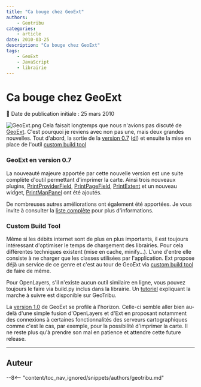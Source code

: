 ```yaml
---
title: "Ca bouge chez GeoExt"
authors:
    - Geotribu
categories:
    - article
date: 2010-03-25
description: "Ca bouge chez GeoExt"
tags:
    - GeoExt
    - JavaScript
    - librairie
---
```


# Ca bouge chez GeoExt

:calendar: Date de publication initiale : 25 mars 2010

![GeoExt.png](http://geotribu.net//sites/default/files/Tuto/img/Blog/GeoExt.png) Cela faisait longtemps que nous n'avions pas discuté de [GeoExt](http://www.geoext.org/lib/index.html). C'est pourquoi je reviens avec non pas une, mais deux grandes nouvelles. Tout d'abord, la sortie de la [version 0.7](http://trac.geoext.org/wiki/Release/0.7/Notes) ([dl](http://www.geoext.org/downloads.html)) et ensuite la mise en place de l'outil [custom build tool](http://geoext.org/builder/v0.6.html)

### GeoExt en version 0.7

La nouveauté majeure apportée par cette nouvelle version est une suite complète d'outil permettant d'imprimer la carte. Ainsi trois nouveaux plugins, [PrintProviderField](http://dev.geoext.org/trunk/geoext/examples/print-form.html), [PrintPageField](http://dev.geoext.org/trunk/geoext/examples/print-form.html), [PrintExtent](http://dev.geoext.org/trunk/geoext/examples/print-extent.html) et un nouveau widget, [PrintMapPanel](http://dev.geoext.org/trunk/geoext/examples/print-preview.html) ont été ajoutés.

De nombreuses autres améliorations ont également été apportées. Je vous invite à consulter la [liste complète](http://trac.geoext.org/query?group=type&resolution=fixed&milestone=0.7&order=component) pour plus d'informations.

### Custom Build Tool

Même si les débits internet sont de plus en plus importants, il est toujours intéressant d'optimiser le temps de chargement des librairies. Pour cela différentes techniques existent (mise en cache, minify...). L'une d'entre elle consiste à ne charger que les classes utilisées par l'application. Ext propose déjà un service de ce genre et c'est au tour de GeoExt via [custom build tool](http://geoext.org/builder/v0.6.html) de faire de même.

Pour OpenLayers, s'il n'existe aucun outil similaire en ligne, vous pouvez toujours le faire via build.py inclus dans la librairie. Un [tutoriel](http://geotribu.net/node/52) expliquant la marche à suivre est disponible sur GeoTribu.

La [version 1.0](http://trac.geoext.org/milestone/1.0) de GeoExt se profile à l'horizon. Celle-ci semble aller bien au-delà d'une simple fusion d'OpenLayers et d'Ext en proposant notamment des connexions à certaines fonctionnalités des serveurs cartographiques comme c'est le cas, par exemple, pour la possibilité d'imprimer la carte. Il ne reste plus qu'à prendre son mal en patience et attendre cette future release.

----

## Auteur

--8<-- "content/toc_nav_ignored/snippets/authors/geotribu.md"
